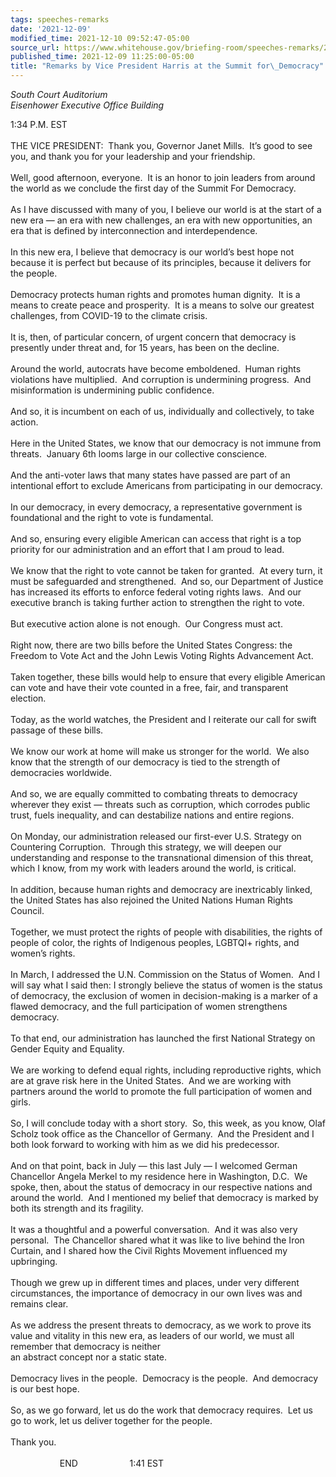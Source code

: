```yaml
---
tags: speeches-remarks
date: '2021-12-09'
modified_time: 2021-12-10 09:52:47-05:00
source_url: https://www.whitehouse.gov/briefing-room/speeches-remarks/2021/12/09/remarks-by-vice-president-harris-at-the-summit-for-democracy/
published_time: 2021-12-09 11:25:00-05:00
title: "Remarks by Vice President Harris at the Summit for\_Democracy"
---
```

 
*South Court Auditorium  
Eisenhower Executive Office Building*

1:34 P.M. EST  
   
THE VICE PRESIDENT:  Thank you, Governor Janet Mills.  It’s good to see
you, and thank you for your leadership and your friendship.  
   
Well, good afternoon, everyone.  It is an honor to join leaders from
around the world as we conclude the first day of the Summit For
Democracy.   
   
As I have discussed with many of you, I believe our world is at the
start of a new era — an era with new challenges, an era with new
opportunities, an era that is defined by interconnection and
interdependence.  
   
In this new era, I believe that democracy is our world’s best hope not
because it is perfect but because of its principles, because it delivers
for the people.  
   
Democracy protects human rights and promotes human dignity.  It is a
means to create peace and prosperity.  It is a means to solve our
greatest challenges, from COVID-19 to the climate crisis.  
   
It is, then, of particular concern, of urgent concern that democracy is
presently under threat and, for 15 years, has been on the decline.  
   
Around the world, autocrats have become emboldened.  Human rights
violations have multiplied.  And corruption is undermining progress. 
And misinformation is undermining public confidence.   
   
And so, it is incumbent on each of us, individually and collectively, to
take action.  
   
Here in the United States, we know that our democracy is not immune from
threats.  January 6th looms large in our collective conscience.  
   
And the anti-voter laws that many states have passed are part of an
intentional effort to exclude Americans from participating in our
democracy.  
   
In our democracy, in every democracy, a representative government is
foundational and the right to vote is fundamental.  
   
And so, ensuring every eligible American can access that right is a top
priority for our administration and an effort that I am proud to lead.  
   
We know that the right to vote cannot be taken for granted.  At every
turn, it must be safeguarded and strengthened.  And so, our Department
of Justice has increased its efforts to enforce federal voting rights
laws.  And our executive branch is taking further action to strengthen
the right to vote.  
   
But executive action alone is not enough.  Our Congress must act.  
   
Right now, there are two bills before the United States Congress: the
Freedom to Vote Act and the John Lewis Voting Rights Advancement Act.  
   
Taken together, these bills would help to ensure that every eligible
American can vote and have their vote counted in a free, fair, and
transparent election.  
   
Today, as the world watches, the President and I reiterate our call for
swift passage of these bills.  
   
We know our work at home will make us stronger for the world.  We also
know that the strength of our democracy is tied to the strength of
democracies worldwide.  
   
And so, we are equally committed to combating threats to democracy
wherever they exist — threats such as corruption, which corrodes public
trust, fuels inequality, and can destabilize nations and entire
regions.  
   
On Monday, our administration released our first-ever U.S. Strategy on
Countering Corruption.  Through this strategy, we will deepen our
understanding and response to the transnational dimension of this
threat, which I know, from my work with leaders around the world, is
critical.  
   
In addition, because human rights and democracy are inextricably linked,
the United States has also rejoined the United Nations Human Rights
Council.  
   
Together, we must protect the rights of people with disabilities, the
rights of people of color, the rights of Indigenous peoples, LGBTQI+
rights, and women’s rights.  
   
In March, I addressed the U.N. Commission on the Status of Women.  And I
will say what I said then: I strongly believe the status of women is the
status of democracy, the exclusion of women in decision-making is a
marker of a flawed democracy, and the full participation of women
strengthens democracy.  
   
To that end, our administration has launched the first National Strategy
on Gender Equity and Equality.  
   
We are working to defend equal rights, including reproductive rights,
which are at grave risk here in the United States.  And we are working
with partners around the world to promote the full participation of
women and girls.  
   
So, I will conclude today with a short story.  So, this week, as you
know, Olaf Scholz took office as the Chancellor of Germany.  And the
President and I both look forward to working with him as we did his
predecessor.  
   
And on that point, back in July — this last July — I welcomed German
Chancellor Angela Merkel to my residence here in Washington, D.C.  We
spoke, then, about the status of democracy in our respective nations and
around the world.  And I mentioned my belief that democracy is marked by
both its strength and its fragility.  
   
It was a thoughtful and a powerful conversation.  And it was also very
personal.  The Chancellor shared what it was like to live behind the
Iron Curtain, and I shared how the Civil Rights Movement influenced my
upbringing.  
   
Though we grew up in different times and places, under very different
circumstances, the importance of democracy in our own lives was and
remains clear.  
   
As we address the present threats to democracy, as we work to prove its
value and vitality in this new era, as leaders of our world, we must all
remember that democracy is neither  
an abstract concept nor a static state.  
   
Democracy lives in the people.  Democracy is the people.  And democracy
is our best hope.  
   
So, as we go forward, let us do the work that democracy requires.  Let
us go to work, let us deliver together for the people.  
   
Thank you.  
   
                    END                     1:41 EST
